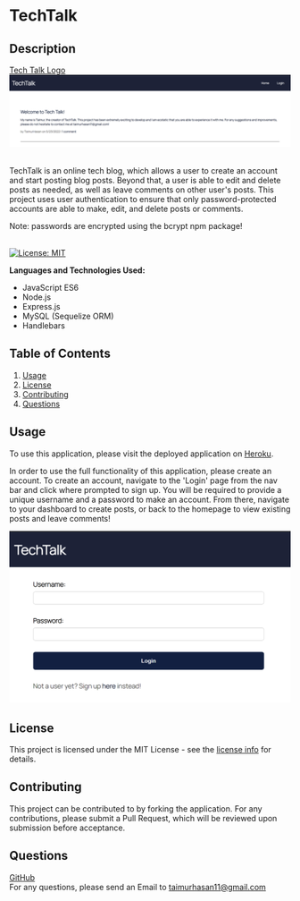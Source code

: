 # TechTalk
## Description
[Tech Talk Logo](./assets/images/logo.png)
[![Tech Talk Homepage](./assets/images/Screenshot%202022-05-23%20181040.png)](https://techtalkbytaimur.herokuapp.com/)

<br/>
TechTalk is an online tech blog, which allows a user to create an account and start posting blog posts. Beyond that, a user is able to edit and delete posts as needed, as well as leave comments on other user's posts. This project uses user authentication to ensure that only password-protected accounts are able to make, edit, and delete posts or comments. <br/>

Note: passwords are encrypted using the bcrypt npm package!
<br/>
<br/>

[![License: MIT](https://img.shields.io/badge/License-MIT-yellow.svg)](https://opensource.org/licenses/MIT)

**Languages and Technologies Used:** 
- JavaScript ES6
- Node.js
- Express.js
- MySQL (Sequelize ORM)
- Handlebars

## Table of Contents

1. [ Usage ](#usage)
2. [ License ](#license)
3. [ Contributing ](#contributing)
4. [ Questions ](#questions)


<a name="usage"></a>

## Usage
To use this application, please visit the deployed application on [Heroku](https://techtalkbytaimur.herokuapp.com/). <br/>

In order to use the full functionality of this application, please create an account. To create an account, navigate to the 'Login' page from the nav bar and click where prompted to sign up. You will be required to provide a unique username and a password to make an account. From there, navigate to your dashboard to create posts, or back to the homepage to view existing posts and leave comments!

![Tech Talk Login Page](./assets/images/Screenshot%202022-05-23%20180844.png)


<a name="license"></a>
## License
This project is licensed under the MIT License - see the [license info](https://opensource.org/licenses/MIT) for details.


<a name="contributing"></a>

## Contributing

This project can be contributed to by forking the application. For any contributions, please submit a Pull Request, which will be reviewed upon submission before acceptance.

<a name="questions"></a>

## Questions

[GitHub](https://github.com/TaimurHasan) <br/>
For any questions, please send an Email to [taimurhasan11@gmail.com](mailto:taimurhasan11@gmail.com)
